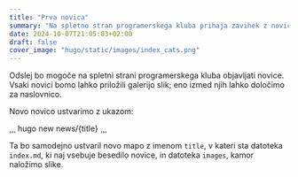 ```yaml
---
title: "Prva novica"
summary: "Na spletno stran programerskega kluba prihaja zavihek z novicami!"
date: 2024-10-07T21:05:03+02:00
draft: false
cover_image: "hugo/static/images/index_cats.png"
---
```


Odslej bo mogoče na spletni strani programerskega kluba objavljati novice. Vsaki novici bomo lahko priložili galerijo slik; eno izmed njih lahko določimo za naslovnico.

Novo novico ustvarimo z ukazom:

¸¸¸
hugo new news/{title}
¸¸¸

Ta bo samodejno ustvaril novo mapo z imenom `title`, v kateri sta datoteka `index.md`, ki naj vsebuje besedilo novice, in datoteka `images`, kamor naložimo slike.
